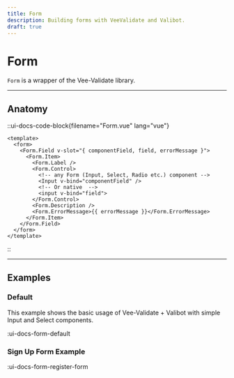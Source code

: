 ```yaml
---
title: Form
description: Building forms with VeeValidate and Valibot.
draft: true
---
```


# Form

`Form` is a wrapper of the Vee-Validate library.

___

## Anatomy

::ui-docs-code-block{filename="Form.vue" lang="vue"}
```vue
<template>
  <form>
    <Form.Field v-slot="{ componentField, field, errorMessage }">
      <Form.Item>
        <Form.Label />
        <Form.Control>
          <!-- any Form (Input, Select, Radio etc.) component -->
          <Input v-bind="componentField" />
          <!-- Or native  -->
          <input v-bind="field">
        </Form.Control>
        <Form.Description />
        <Form.ErrorMessage>{{ errorMessage }}</Form.ErrorMessage>
      </Form.Item>
    </Form.Field>
  </form>
</template>
```
::

___

## Examples

### Default

This example shows the basic usage of Vee-Validate + Valibot with simple Input and Select components.

:ui-docs-form-default

### Sign Up Form Example

:ui-docs-form-register-form
